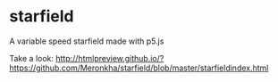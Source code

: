 # starfield
A variable speed starfield made with p5.js

Take a look:
http://htmlpreview.github.io/?https://github.com/Meronkha/starfield/blob/master/starfieldindex.html
